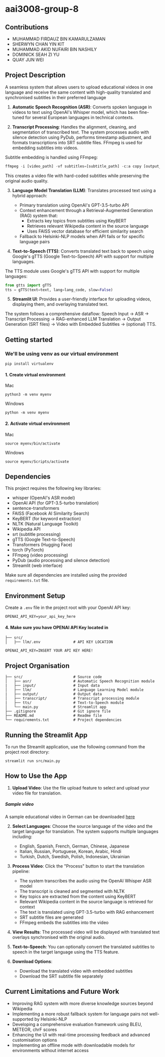 # aai3008-group-8

## Contributions
- MUHAMMAD FIRDAUZ BIN KAMARULZAMAN
- SHERWYN CHAN YIN KIT
- MUHAMMAD AKID NUFAIRI BIN NASHILY
- DOMINICK SEAH ZI YU
- QUAY JUN WEI

## Project Description
A seamless system that allows users to upload educational videos in one language and receive the same content with high-quality translated and synchronised subtitles in their preferred language

1. **Automatic Speech Recognition (ASR)**: Converts spoken language in videos to text using OpenAI's Whisper model, which has been fine-tuned for several European languages in technical contexts.

2. **Transcript Processing**: Handles the alignment, cleaning, and segmentation of transcribed text. The system processes audio with silence detection using PyDub, performs timestamp adjustment, and formats transcriptions into SRT subtitle files. FFmpeg is used for embedding subtitles into videos.

Subtitle embedding is handled using FFmpeg:

```python
ffmpeg -i [video_path] -vf subtitles=[subtitle_path] -c:a copy [output_path]
```

This creates a video file with hard-coded subtitles while preserving the original audio quality.



3. **Language Model Translation (LLM)**: Translates processed text using a hybrid approach:
   - Primary translation using OpenAI's GPT-3.5-turbo API
   - Context enhancement through a Retrieval-Augmented Generation (RAG) system that:
     - Extracts key topics from subtitles using KeyBERT
     - Retrieves relevant Wikipedia content in the source language
     - Uses FAISS vector database for efficient similarity search
   - Fallback to Helsinki-NLP models when API fails or for specific language pairs

4. **Text-to-Speech (TTS)**: Converts translated text back to speech using Google's gTTS (Google Text-to-Speech) API with support for multiple languages.

The TTS module uses Google's gTTS API with support for multiple languages:

```python
from gtts import gTTS
tts = gTTS(text=text, lang=lang_code, slow=False)
```

5. **Streamlit UI**: Provides a user-friendly interface for uploading videos, displaying them, and overlaying translated text.

The system follows a comprehensive dataflow: Speech Input → ASR → Transcript Processing → RAG-enhanced LLM Translation → Output Generation (SRT files) → Video with Embedded Subtitles → (optional) TTS.

## Getting started

### We'll be using venv as our virtual environment
```
pip install virtualenv
```

#### 1. **Create virtual environment**

Mac
```
python3 -m venv myenv
```

Windows
```
python -m venv myenv
```

#### 2. Activate virtual environment

Mac
```
source myenv/bin/activate
```

Windows
```
source myenv/Scripts/activate
```


## Dependencies

This project requires the following key libraries:
- whisper (OpenAI's ASR model)
- OpenAI API (for GPT-3.5-turbo translation)
- sentence-transformers
- FAISS (Facebook AI Similarity Search)
- KeyBERT (for keyword extraction)
- NLTK (Natural Language Toolkit)
- Wikipedia API
- srt (subtitle processing)
- gTTS (Google Text-to-Speech)
- Transformers (Hugging Face)
- torch (PyTorch)
- FFmpeg (video processing)
- PyDub (audio processing and silence detection)
- Streamlit (web interface)

Make sure all dependencies are installed using the provided `requirements.txt` file.

## Environment Setup

Create a `.env` file in the project root with your OpenAI API key:
```
OPENAI_API_KEY=your_api_key_here
```

#### 4. Make sure you have OPENAI API Key located in
```
├── src/
│   ├── llm/.env               # API KEY LOCATION

OPENAI_API_KEY=INSERT YOUR API KEY HERE!
```

## Project Organisation
```
├── src/                       # Source code
│   ├── asr/                   # Automatic Speech Recognition module
|   ├── input/                 # Input data
│   ├── llm/                   # Language Learning Model module
|   ├── output/                # Output data
│   ├── transcript/            # Transcript processing module
|   ├── tts/                   # Text-to-Speech module
│   └── main.py                # Streamlit app
├── .gitignore                 # Git ignore file
├── README.md                  # Readme file
└── requirements.txt           # Project dependencies
```

## Running the Streamlit App

To run the Streamlit application, use the following command from the project root directory:

```
streamlit run src/main.py
```

## How to Use the App

1. **Upload Video**: Use the file upload feature to select and upload your video file for translation.

##### Sample video

A sample educational video in German can be downloaded [here](https://drive.google.com/file/d/1YGQOHM4f5TCwZB2N2JGsjmGGoqNRiktd/view?usp=sharing) 

2. **Select Languages**: Choose the source language of the video and the target language for translation. The system supports multiple languages including:
   - English, Spanish, French, German, Chinese, Japanese
   - Italian, Russian, Portuguese, Korean, Arabic, Hindi
   - Turkish, Dutch, Swedish, Polish, Indonesian, Ukrainian

3. **Process Video**: Click the "Process" button to start the translation pipeline:
   - The system transcribes the audio using the OpenAI Whisper ASR model
   - The transcript is cleaned and segmented with NLTK
   - Key topics are extracted from the content using KeyBERT
   - Relevant Wikipedia content in the source language is retrieved for context
   - The text is translated using GPT-3.5-turbo with RAG enhancement
   - SRT subtitle files are generated
   - FFmpeg embeds the subtitles into the video

4. **View Results**: The processed video will be displayed with translated text overlays synchronised with the original audio.

5. **Text-to-Speech**: You can optionally convert the translated subtitles to speech in the target language using the TTS feature.

6. **Download Options**:
   - Download the translated video with embedded subtitles
   - Download the SRT subtitle file separately

## Current Limitations and Future Work

- Improving RAG system with more diverse knowledge sources beyond Wikipedia
- Implementing a more robust fallback system for language pairs not well-supported by Helsinki-NLP
- Developing a comprehensive evaluation framework using BLEU, METEOR, chrF scores
- Enhancing the UI with real-time processing feedback and advanced customisation options
- Implementing an offline mode with downloadable models for environments without internet access